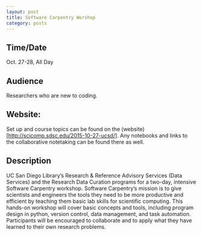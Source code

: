 ```yaml
---
layout: post
title: Software Carpentry Worshop
category: posts
---
```


## Time/Date 

Oct. 27-28,  All Day 

## Audience 

Researchers who are new to coding. 

## Website: 

Set up and course topics can be found on the (website)[http://scicomp.sdsc.edu/2015-10-27-ucsd/].  Any notebooks and links to the collaborative notetaking can be found there as well. 

## Description

UC San Diego Library’s  Research & Reference Advisory Services (Data Services) and the Research Data Curation programs for a two-day, intensive Software Carpentry workshop. Software Carpentry’s mission is to give scientists and engineers the tools they need to be more productive and efficient by teaching them basic lab skills for scientific computing. This hands-on workshop will cover basic concepts and tools, including program design in python, version control, data management, and task automation. Participants will be encouraged to collaborate and to apply what they have learned to their own research problems.